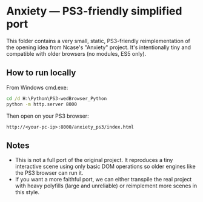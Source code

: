 Anxiety — PS3-friendly simplified port
=====================================

This folder contains a very small, static, PS3-friendly reimplementation of the opening idea from Ncase's "Anxiety" project. It's intentionally tiny and compatible with older browsers (no modules, ES5 only).

How to run locally
-------------------
From Windows cmd.exe:

```cmd
cd /d H:\Python\PS3-wedBrowser_Python
python -m http.server 8000
```

Then open on your PS3 browser:

```
http://<your-pc-ip>:8000/anxiety_ps3/index.html
```

Notes
-----
- This is not a full port of the original project. It reproduces a tiny interactive scene using only basic DOM operations so older engines like the PS3 browser can run it.
- If you want a more faithful port, we can either transpile the real project with heavy polyfills (large and unreliable) or reimplement more scenes in this style.
